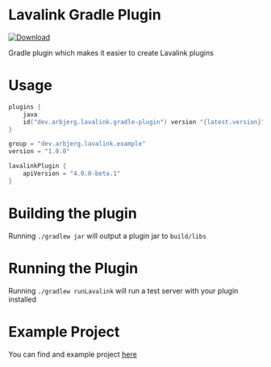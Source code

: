 # Lavalink Gradle Plugin

[![Download](https://img.shields.io/gradle-plugin-portal/v/dev.arbjerg.lavalink.gradle-plugin)](https://plugins.gradle.org/plugin/dev.arbjerg.lavalink.gradle-plugin)


Gradle plugin which makes it easier to create Lavalink plugins

# Usage

```kotlin
plugins {
    java
    id("dev.arbjerg.lavalink.gradle-plugin") version "{latest.version}"
}

group = "dev.arbjerg.lavalink.example"
version = "1.0.0"

lavalinkPlugin {
    apiVersion = "4.0.0-beta.1"
}
```

# Building the plugin
Running `./gradlew jar` will output a plugin jar to `build/libs`

# Running the Plugin
Running `./gradlew runLavalink` will run a test server with your plugin installed

# Example Project

You can find and example project [here](example)
